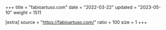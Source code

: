 +++
title = "fabioartuso.com"
date = "2022-03-22"
updated = "2023-05-10"
weight = 1511

[extra]
source = "https://fabioartuso.com/"
ratio = 100
size = 1
+++
